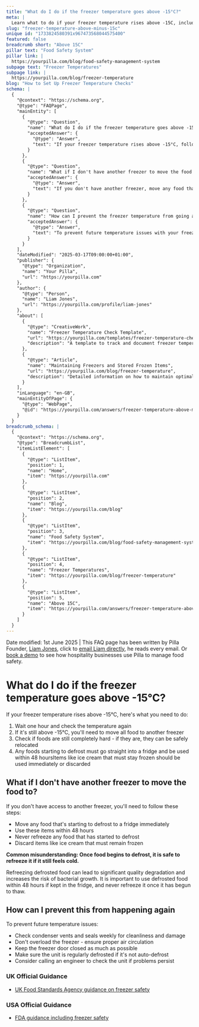 ```yaml
---
title: "What do I do if the freezer temperature goes above -15°C?"
meta: |
  Learn what to do if your freezer temperature rises above -15C, including moving food to another freezer or fridge and preventing future issues.
slug: "freezer-temperature-above-minus-15c"
unique id: "1733824580391x967473568044575400"
featured: false
breadcrumb short: "Above 15C"
pillar text: "Food Safety System"
pillar link: |
  https://yourpilla.com/blog/food-safety-management-system
subpage text: "Freezer Temperatures"
subpage link: |
  https://yourpilla.com/blog/freezer-temperature
blog: "How to Set Up Freezer Temperature Checks"
schema: |
  {
    "@context": "https://schema.org",
    "@type": "FAQPage",
    "mainEntity": [
      {
        "@type": "Question",
        "name": "What do I do if the freezer temperature goes above -15°C?",
        "acceptedAnswer": {
          "@type": "Answer",
          "text": "If your freezer temperature rises above -15°C, follow these steps: 1. Wait one hour and check the temperature again. 2. If it remains above -15°C, move all food to another freezer. 3. Check if foods are completely hard. If so, they can be safely relocated. 4. Any foods starting to defrost should be moved to a fridge and used within 48 hours. Items like ice cream that must stay frozen should be used immediately or discarded."
        }
      },
      {
        "@type": "Question",
        "name": "What if I don't have another freezer to move the food to?",
        "acceptedAnswer": {
          "@type": "Answer",
          "text": "If you don't have another freezer, move any food that is starting to defrost to a fridge immediately. Use these items within 48 hours and never refreeze any food that has started to defrost. Discard items like ice cream that must remain frozen."
        }
      },
      {
        "@type": "Question",
        "name": "How can I prevent the freezer temperature from going above -15°C?",
        "acceptedAnswer": {
          "@type": "Answer",
          "text": "To prevent future temperature issues with your freezer, ensure regular maintenance including: 1. Checking condenser vents and seals weekly for cleanliness and damage. 2. Avoiding overloading the freezer to ensure proper air circulation. 3. Keeping the freezer door closed as much as possible. 4. Regularly defrosting the unit if it's not auto-defrost. 5. Consider having an engineer check the unit if problems persist."
        }
      }
    ],
    "dateModified": "2025-03-17T09:00:00+01:00",
    "publisher": {
      "@type": "Organization",
      "name": "Your Pilla",
      "url": "https://yourpilla.com"
    },
    "author": {
      "@type": "Person",
      "name": "Liam Jones",
      "url": "https://yourpilla.com/profile/liam-jones"
    },
    "about": [
      {
        "@type": "CreativeWork",
        "name": "Freezer Temperature Check Template",
        "url": "https://yourpilla.com/templates/freezer-temperature-check",
        "description": "A template to track and document freezer temperatures to ensure compliance and safety."
      },
      {
        "@type": "Article",
        "name": "Maintaining Freezers and Stored Frozen Items",
        "url": "https://yourpilla.com/blog/freezer-temperature",
        "description": "Detailed information on how to maintain optimal temperatures in freezers for safety and efficiency."
      }
    ],
    "inLanguage": "en-GB",
    "mainEntityOfPage": {
      "@type": "WebPage",
      "@id": "https://yourpilla.com/answers/freezer-temperature-above-minus-15c"
    }
  }
breadcrumb_schema: |
  {
    "@context": "https://schema.org",
    "@type": "BreadcrumbList",
    "itemListElement": [
      {
        "@type": "ListItem",
        "position": 1,
        "name": "Home",
        "item": "https://yourpilla.com"
      },
      {
        "@type": "ListItem",
        "position": 2,
        "name": "Blog",
        "item": "https://yourpilla.com/blog"
      },
      {
        "@type": "ListItem",
        "position": 3,
        "name": "Food Safety System",
        "item": "https://yourpilla.com/blog/food-safety-management-system"
      },
      {
        "@type": "ListItem",
        "position": 4,
        "name": "Freezer Temperatures",
        "item": "https://yourpilla.com/blog/freezer-temperature"
      },
      {
        "@type": "ListItem",
        "position": 5,
        "name": "Above 15C",
        "item": "https://yourpilla.com/answers/freezer-temperature-above-minus-15c"
      }
    ]
  }
---
```


Date modified: 1st June 2025 | This FAQ page has been written by Pilla Founder, [Liam Jones](https://yourpilla.com/profile/liam-jones), click to [email Liam directly](https://mailto:liam@yourpilla.com/), he reads every email. Or [book a demo](https://calendly.com/pilla/demo) to see how hospitality businesses use Pilla to manage food safety.

# What do I do if the freezer temperature goes above -15°C?

If your freezer temperature rises above -15°C, here's what you need to do:

1.  Wait one hour and check the temperature again
2.  If it's still above -15°C, you'll need to move all food to another freezer
3.  Check if foods are still completely hard - if they are, they can be safely relocated
4.  Any foods starting to defrost must go straight into a fridge and be used within 48 hoursItems like ice cream that must stay frozen should be used immediately or discarded

## What if I don't have another freezer to move the food to?

If you don't have access to another freezer, you'll need to follow these steps:

-   Move any food that's starting to defrost to a fridge immediately
-   Use these items within 48 hours
-   Never refreeze any food that has started to defrost
-   Discard items like ice cream that must remain frozen

**Common misunderstanding: Once food begins to defrost, it is safe to refreeze it if it still feels cold.**

Refreezing defrosted food can lead to significant quality degradation and increases the risk of bacterial growth. It is important to use defrosted food within 48 hours if kept in the fridge, and never refreeze it once it has begun to thaw.

## How can I prevent this from happening again

To prevent future temperature issues:

-   Check condenser vents and seals weekly for cleanliness and damage
-   Don't overload the freezer - ensure proper air circulation
-   Keep the freezer door closed as much as possible
-   Make sure the unit is regularly defrosted if it's not auto-defrost
-   Consider calling an engineer to check the unit if problems persist

### UK Official Guidance

-   [UK Food Standards Agency guidance on freezer safety](https://www.food.gov.uk/safety-hygiene/how-to-chill-freeze-and-defrost-food-safely)

### USA Official Guidance

-   [FDA guidance including freezer safety](https://www.fda.gov/consumers/consumer-updates/are-you-storing-food-safely)